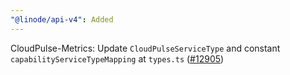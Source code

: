```yaml
---
"@linode/api-v4": Added
---
```


CloudPulse-Metrics: Update `CloudPulseServiceType` and constant `capabilityServiceTypeMapping` at `types.ts` ([#12905](https://github.com/linode/manager/pull/12905))
